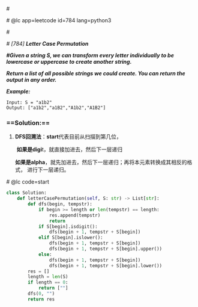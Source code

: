 \#

\# @lc app=leetcode id=784 lang=python3

\#

*\# [784] **Letter Case Permutation***

***\#Given a string S, we can transform every letter individually to be lowercase or uppercase to create another string.***

***Return a list of all possible strings we could create. You can return the output in any order.***

***Example:***

```
Input: S = "a1b2"
Output: ["a1b2","a1B2","A1b2","A1B2"]
```

### ==Solution:==

1. **DFS回溯法**：**start**代表目前从扫描到第几位，

   ​	**如果是digi**t，就直接加进去，然后下一层递归

   ​	**如果是alpha**，就先加进去，然后下一层递归；再将本元素转换成其相反的格式， 进行下一层递归。

\# @lc code=start

```python
class Solution:
    def letterCasePermutation(self, S: str) -> List[str]:
        def dfs(begin, tempstr):
            if begin >= length or len(tempstr) == length:
                res.append(tempstr)
                return
            if S[begin].isdigit():
                dfs(begin + 1, tempstr + S[begin])
            elif S[begin].islower():
                dfs(begin + 1, tempstr + S[begin])
                dfs(begin + 1, tempstr + S[begin].upper())
            else:
                dfs(begin + 1, tempstr + S[begin])
                dfs(begin + 1, tempstr + S[begin].lower())
        res = []
        length = len(S)
        if length == 0:
            return [""]
        dfs(0, "")
        return res
```

